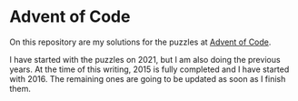 # Advent of Code

On this repository are my solutions for the puzzles at [Advent of Code](https://adventofcode.com/).

I have started with the puzzles on 2021, but I am also doing the previous years. At the time of this writing, 2015 is fully completed and I have started with 2016. The remaining ones are going to be updated as soon as I finish them.
